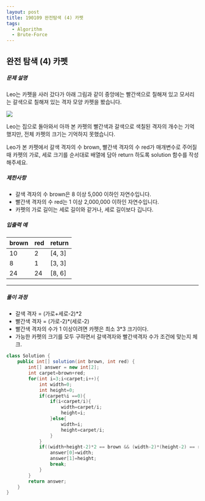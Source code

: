 ```yaml
---
layout: post
title: 190109 완전탐색 (4) 카펫
tags:
  - Algorithm
  - Brute-Force
---
```

## 완전 탐색 (4) 카펫

##### 문제 설명

Leo는 카펫을 사러 갔다가 아래 그림과 같이 중앙에는 빨간색으로 칠해져 있고 모서리는 갈색으로 칠해져 있는 격자 모양 카펫을 봤습니다.

<img src="https://grepp-programmers.s3.amazonaws.com/files/ybm/7c94563a35/2ff27ac9-97d0-43a9-9cf8-a344b8e7912e.png">

Leo는 집으로 돌아와서 아까 본 카펫의 빨간색과 갈색으로 색칠된 격자의 개수는 기억했지만, 전체 카펫의 크기는 기억하지 못했습니다.

Leo가 본 카펫에서 갈색 격자의 수 brown, 빨간색 격자의 수 red가 매개변수로 주어질 때 카펫의 가로, 세로 크기를 순서대로 배열에 담아 return 하도록 solution 함수를 작성해주세요.

##### 제한사항

- 갈색 격자의 수 brown은 8 이상 5,000 이하인 자연수입니다.
- 빨간색 격자의 수 red는 1 이상 2,000,000 이하인 자연수입니다.
- 카펫의 가로 길이는 세로 길이와 같거나, 세로 길이보다 깁니다.

##### 입출력 예

| brown | red  | return |
| ----- | ---- | ------ |
| 10    | 2    | [4, 3] |
| 8     | 1    | [3, 3] |
| 24    | 24   | [8, 6] |



------

##### 풀이 과정

- 갈색 격자 = (가로+세로-2)*2
- 빨간색 격자 = (가로-2)*(세로-2)
- 빨간색 격자의 수가 1 이상이려면 카펫은 최소 3*3 크기이다.
- 가능한 카펫의 크기를 모두 구하면서 갈색격자와 빨간색격자 수가 조건에 맞는지 체크.

```java
class Solution {
    public int[] solution(int brown, int red) {
        int[] answer = new int[2];
        int carpet=brown+red;
        for(int i=3;i<carpet;i++){
            int width=0;
            int height=0;
            if(carpet%i ==0){
                if(i<carpet/i){
                    width=carpet/i;
                    height=i;
                }else{
                    width=i;
                    height=carpet/i;
                }
            }
            if((width+height-2)*2 == brown && (width-2)*(height-2) == red){
                answer[0]=width;
                answer[1]=height;
                break;
            }
        }
        return answer;
    }
}
```

